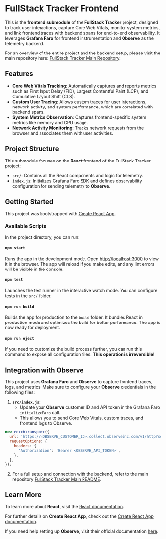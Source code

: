 # FullStack Tracker Frontend

This is the **frontend submodule** of the **FullStack Tracker** project, designed to track user interactions, capture Core Web Vitals, monitor system metrics, and link frontend traces with backend spans for end-to-end observability. It leverages **Grafana Faro** for frontend instrumentation and **Observe** as the telemetry backend.

For an overview of the entire project and the backend setup, please visit the main repository here: [FullStack Tracker Main Repository](https://github.com/obs-gh-jaydave/FullStack_Tracker/blob/main/README.MD).

## Features

- **Core Web Vitals Tracking**: Automatically captures and reports metrics such as First Input Delay (FID), Largest Contentful Paint (LCP), and Cumulative Layout Shift (CLS).
- **Custom User Tracing**: Allows custom traces for user interactions, network activity, and system performance, which are correlated with backend spans.
- **System Metrics Observation**: Captures frontend-specific system metrics like memory and CPU usage.
- **Network Activity Monitoring**: Tracks network requests from the browser and associates them with user activities.

## Project Structure

This submodule focuses on the **React** frontend of the FullStack Tracker project:
- `src/`: Contains all the React components and logic for telemetry.
- `index.js`: Initializes Grafana Faro SDK and defines observability configuration for sending telemetry to **Observe**.

## Getting Started

This project was bootstrapped with [Create React App](https://github.com/facebook/create-react-app).

### Available Scripts

In the project directory, you can run:

#### `npm start`
Runs the app in the development mode. Open [http://localhost:3000](http://localhost:3000) to view it in the browser. The app will reload if you make edits, and any lint errors will be visible in the console.

#### `npm test`
Launches the test runner in the interactive watch mode. You can configure tests in the `src/` folder.

#### `npm run build`
Builds the app for production to the `build` folder. It bundles React in production mode and optimizes the build for better performance. The app is now ready for deployment.

#### `npm run eject`
If you need to customize the build process further, you can run this command to expose all configuration files. **This operation is irreversible!**

## Integration with Observe

This project uses **Grafana Faro** and **Observe** to capture frontend traces, logs, and metrics. Make sure to configure your **Observe** credentials in the following files:

1. **`src/index.js`**:
   - Update your **Observe** customer ID and API token in the Grafana Faro `initializeFaro` call.
   - This allows you to send Core Web Vitals, custom traces, and frontend logs to Observe.

```js
new FetchTransport({
  url: 'https://<OBSERVE_CUSTOMER_ID>.collect.observeinc.com/v1/http?source=faro',
  requestOptions: {
    headers: {
      'Authorization': 'Bearer <OBSERVE_API_TOKEN>',
    },
  },
});
```

2. For a full setup and connection with the backend, refer to the main repository [FullStack Tracker Main README](https://github.com/obs-gh-jaydave/FullStack_Tracker/blob/main/README.MD).

## Learn More

To learn more about **React**, visit the [React documentation](https://reactjs.org/).

For further details on **Create React App**, check out the [Create React App documentation](https://facebook.github.io/create-react-app/docs/getting-started).

If you need help setting up **Observe**, visit their official documentation [here](https://docs.observeinc.com/).